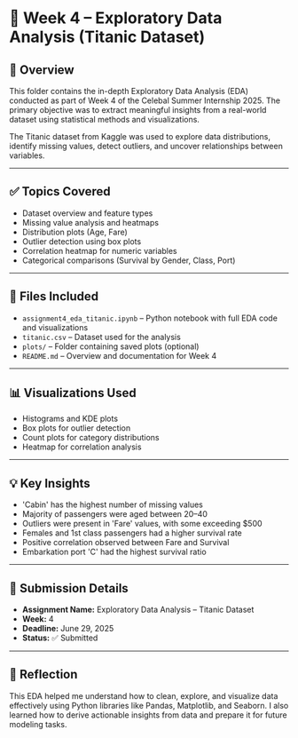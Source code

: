 # 📘 Week 4 – Exploratory Data Analysis (Titanic Dataset)

## 📌 Overview

This folder contains the in-depth Exploratory Data Analysis (EDA) conducted as part of Week 4 of the Celebal Summer Internship 2025. The primary objective was to extract meaningful insights from a real-world dataset using statistical methods and visualizations.

The Titanic dataset from Kaggle was used to explore data distributions, identify missing values, detect outliers, and uncover relationships between variables.

---

## ✅ Topics Covered

- Dataset overview and feature types
- Missing value analysis and heatmaps
- Distribution plots (Age, Fare)
- Outlier detection using box plots
- Correlation heatmap for numeric variables
- Categorical comparisons (Survival by Gender, Class, Port)

---

## 📁 Files Included

- `assignment4_eda_titanic.ipynb` – Python notebook with full EDA code and visualizations  
- `titanic.csv` – Dataset used for the analysis  
- `plots/` – Folder containing saved plots (optional)
- `README.md` – Overview and documentation for Week 4

---

## 📊 Visualizations Used

- Histograms and KDE plots
- Box plots for outlier detection
- Count plots for category distributions
- Heatmap for correlation analysis

---

## 💡 Key Insights

- 'Cabin' has the highest number of missing values
- Majority of passengers were aged between 20–40
- Outliers were present in 'Fare' values, with some exceeding $500
- Females and 1st class passengers had a higher survival rate
- Positive correlation observed between Fare and Survival
- Embarkation port 'C' had the highest survival ratio

---

## 📝 Submission Details

- **Assignment Name:** Exploratory Data Analysis – Titanic Dataset  
- **Week:** 4  
- **Deadline:** June 29, 2025  
- **Status:** ✅ Submitted  

---

## 🧠 Reflection

This EDA helped me understand how to clean, explore, and visualize data effectively using Python libraries like Pandas, Matplotlib, and Seaborn. I also learned how to derive actionable insights from data and prepare it for future modeling tasks.
